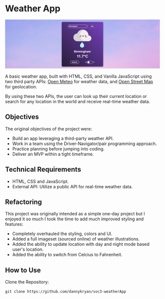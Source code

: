 # Weather App

![Weather App](/assets/images/weather-app-header.png)

A basic weather app, built with HTML, CSS, and Vanilla JavaScript using two third party APIs: [Open Meteo](https://open-meteo.com/) for weather data, and [Open Street Map](https://nominatim.openstreetmap.org/) for geolocation.

By using these two APIs, the user can look up their current location or search for any location in the world and receive real-time weather data.

## Objectives

The original objectives of the project were:

- Build an app leveraging a third-party weather API.
- Work in a team using the Driver-Navigator/pair programming approach.
- Practice planning before jumping into coding.
- Deliver an MVP within a tight timeframe.

## Technical Requirements

- HTML, CSS and JavaScript.
- External API: Utilize a public API for real-time weather data.

## Refactoring

This project was originally intended as a simple one-day project but I enjoyed it so much I took the time to add much improved styling and features:

- Completely overhauled the styling, colors and UI.
- Added a full imageset (sourced online) of weather illustrations.
- Added the ability to update location with day and night mode based user's location.
- Added the ability to switch from Celcius to Fahrenheit.

## How to Use

Clone the Repository:

```
git clone https://github.com/dannykryan/soc3-weatherApp
```


